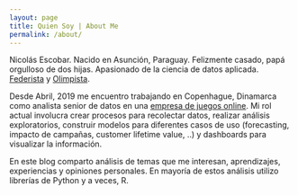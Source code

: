 ```yaml
---
layout: page
title: Quien Soy | About Me
permalink: /about/
---
```


Nicolás Escobar. Nacido en Asunción, Paraguay. Felizmente casado, papá orgulloso de dos hijas. Apasionado de la ciencia de datos aplicada. [Federista](https://en.wikipedia.org/wiki/Roger_Federer) y [Olimpista](https://en.wikipedia.org/wiki/Club_Olimpia).  

Desde Abril, 2019 me encuentro trabajando en Copenhague, Dinamarca como analista senior de datos en una [empresa de juegos online](https://corporate.moviestarplanet.com/). Mi rol actual involucra crear procesos para recolectar datos, realizar análisis exploratorios, construir modelos para diferentes casos de uso (forecasting, impacto de campañas, customer lifetime value, ..) y dashboards para visualizar la información. 

En este blog comparto análisis de temas que me interesan, aprendizajes, experiencias y opiniones personales. En mayoría de estos análisis utilizo librerías de Python y a veces, R.



